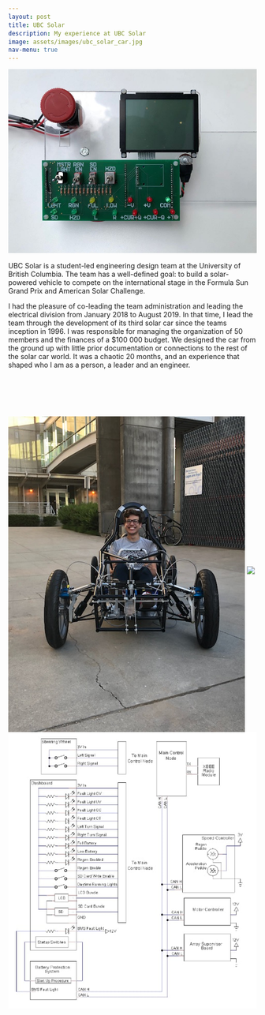 ```yaml
---
layout: post
title: UBC Solar
description: My experience at UBC Solar
image: assets/images/ubc_solar_car.jpg
nav-menu: true
---
```



<img src="assets\images\Dashboard.jpg">

UBC Solar is a student-led engineering design team at the University of British Columbia. The team has a well-defined goal: to build a solar-powered vehicle to compete on the international stage in the Formula Sun Grand Prix and American Solar Challenge.

I had the pleasure of co-leading the team administration and leading the electrical division from January 2018 to August 2019. In that time, I lead the team through the development of its third solar car since the teams inception in 1996. I was responsible for managing the organization of 50 members and the finances of a $100 000 budget. We designed the car from the ground up with little prior documentation or connections to the rest of the solar car world. It was a chaotic 20 months, and an experience that shaped who I am as a person, a leader and an engineer. 


<br/><br/><br/><br/>

<img src="assets\images\im_in_a_car_frontview.jpg" align="middle">

<img src="assets\images\bottom_aeroshell.jpg">

<img src="assets\images\low_votlage_system.jpg">

